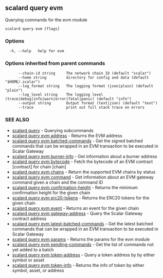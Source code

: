 ## scalard query evm

Querying commands for the evm module

```
scalard query evm [flags]
```

### Options

```
  -h, --help   help for evm
```

### Options inherited from parent commands

```
      --chain-id string     The network chain ID (default "scalar")
      --home string         directory for config and data (default "$HOME/.scalar")
      --log_format string   The logging format (json|plain) (default "plain")
      --log_level string    The logging level (trace|debug|info|warn|error|fatal|panic) (default "info")
      --output string       Output format (text|json) (default "text")
      --trace               print out full stack trace on errors
```

### SEE ALSO

- [scalard query](scalard_query.md) - Querying subcommands
- [scalard query evm address](scalard_query_evm_address.md) - Returns the EVM address
- [scalard query evm batched-commands](scalard_query_evm_batched-commands.md) - Get the signed batched commands that can be wrapped in an EVM transaction to be executed in Scalar Gateway
- [scalard query evm burner-info](scalard_query_evm_burner-info.md) - Get information about a burner address
- [scalard query evm bytecode](scalard_query_evm_bytecode.md) - Fetch the bytecode of an EVM contract [contract] for chain [chain]
- [scalard query evm chains](scalard_query_evm_chains.md) - Return the supported EVM chains by status
- [scalard query evm command](scalard_query_evm_command.md) - Get information about an EVM gateway command given a chain and the command ID
- [scalard query evm confirmation-height](scalard_query_evm_confirmation-height.md) - Returns the minimum confirmation height for the given chain
- [scalard query evm erc20-tokens](scalard_query_evm_erc20-tokens.md) - Returns the ERC20 tokens for the given chain
- [scalard query evm event](scalard_query_evm_event.md) - Returns an event for the given chain
- [scalard query evm gateway-address](scalard_query_evm_gateway-address.md) - Query the Scalar Gateway contract address
- [scalard query evm latest-batched-commands](scalard_query_evm_latest-batched-commands.md) - Get the latest batched commands that can be wrapped in an EVM transaction to be executed in Scalar Gateway
- [scalard query evm params](scalard_query_evm_params.md) - Returns the params for the evm module
- [scalard query evm pending-commands](scalard_query_evm_pending-commands.md) - Get the list of commands not yet added to a batch
- [scalard query evm token-address](scalard_query_evm_token-address.md) - Query a token address by by either symbol or asset
- [scalard query evm token-info](scalard_query_evm_token-info.md) - Returns the info of token by either symbol, asset, or address
